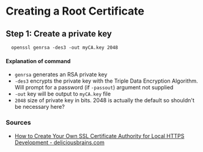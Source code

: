 # Creating a Root Certificate


##  Step 1: Create a private key
```
  openssl genrsa -des3 -out myCA.key 2048
```

#### Explanation of command

* `genrsa`  generates an RSA private key
* `-des3` encrypts the private key with the Triple Data Encryption Algorithm. Will prompt for a password (if `-passout`) argument not supplied  
* `-out` key will be output to `myCA.key` file 
* `2048`  size of private key in bits. 2048 is actually the default so shouldn't be necessary here?

### Sources
* [How to Create Your Own SSL Certificate Authority for Local HTTPS Development - deliciousbrains.com](https://deliciousbrains.com/ssl-certificate-authority-for-local-https-development/)
